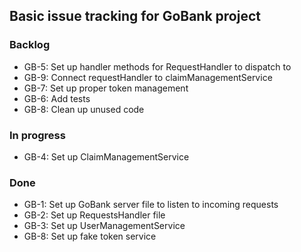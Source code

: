 ## Basic issue tracking for GoBank project

### Backlog

- GB-5: Set up handler methods for RequestHandler to dispatch to
- GB-9: Connect requestHandler to claimManagementService
- GB-7: Set up proper token management 
- GB-6: Add tests
- GB-8: Clean up unused code


### In progress

- GB-4: Set up ClaimManagementService


### Done

- GB-1: Set up GoBank server file to listen to incoming requests
- GB-2: Set up RequestsHandler file
- GB-3: Set up UserManagementService
- GB-8: Set up fake token service
